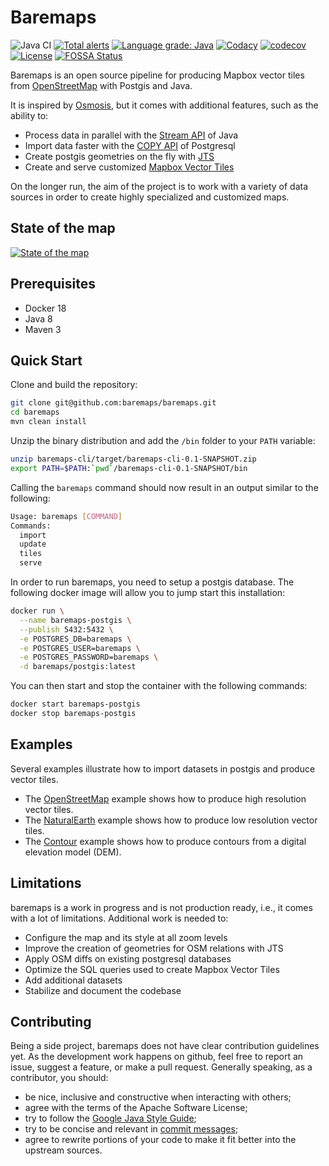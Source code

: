 # Baremaps

![Java CI](https://github.com/baremaps/baremaps/workflows/Java%20CI/badge.svg)
[![Total alerts](https://img.shields.io/lgtm/alerts/g/baremaps/baremaps.svg?logo=lgtm&logoWidth=18)](https://lgtm.com/projects/g/baremaps/baremaps/alerts/)
[![Language grade: Java](https://img.shields.io/lgtm/grade/java/g/baremaps/baremaps.svg?logo=lgtm&logoWidth=18)](https://lgtm.com/projects/g/baremaps/baremaps/context:java)
[![Codacy](https://api.codacy.com/project/badge/Grade/9bb5efb0bea54a868cc70b0d9e564767)](https://app.codacy.com/app/bchapuis/baremaps?utm_source=github.com&utm_medium=referral&utm_content=bchapuis/baremaps&utm_campaign=Badge_Grade_Dashboard)
[![codecov](https://codecov.io/gh/baremaps/baremaps/branch/master/graph/badge.svg)](https://codecov.io/gh/baremaps/baremaps)
[![License](https://img.shields.io/badge/License-Apache%202.0-blue.svg)](https://opensource.org/licenses/Apache-2.0)
[![FOSSA Status](https://app.fossa.io/api/projects/git%2Bgithub.com%2Fbaremaps%2Fbaremaps.svg?type=shield)](https://app.fossa.io/projects/git%2Bgithub.com%2Fbaremaps%2Fbaremaps?ref=badge_shield)

Baremaps is an open source pipeline for producing Mapbox vector tiles from [OpenStreetMap](https://www.openstreetmap.org) with Postgis and Java.

It is inspired by [Osmosis](https://github.com/openstreetmap/osmosis), but it comes with additional features, such as the ability to:
-   Process data in parallel with the [Stream API](https://docs.oracle.com/javase/8/docs/api/java/util/stream/package-summary.html) of Java
-   Import data faster with the [COPY API](https://www.postgresql.org/docs/11/sql-copy.html) of Postgresql
-   Create postgis geometries on the fly with [JTS](https://github.com/locationtech/jts)
-   Create and serve customized [Mapbox Vector Tiles](https://docs.mapbox.com/vector-tiles/specification/)

On the longer run, the aim of the project is to work with a variety of data sources in order to create highly specialized and customized maps.

## State of the map

[![State of the map](https://github.com/baremaps/baremaps/raw/master/screenshots/2019-12-27.png)](https://www.baremaps.com/)

## Prerequisites

-   Docker 18
-   Java 8
-   Maven 3

## Quick Start

Clone and build the repository:

```bash
git clone git@github.com:baremaps/baremaps.git
cd baremaps
mvn clean install
```

Unzip the binary distribution and add the `/bin` folder to your `PATH` variable:

```bash
unzip baremaps-cli/target/baremaps-cli-0.1-SNAPSHOT.zip
export PATH=$PATH:`pwd`/baremaps-cli-0.1-SNAPSHOT/bin
```

Calling the `baremaps` command should now result in an output similar to the following:

```bash
Usage: baremaps [COMMAND]
Commands:
  import
  update
  tiles
  serve
```

In order to run baremaps, you need to setup a postgis database.
The following docker image will allow you to jump start this installation:

```bash
docker run \
  --name baremaps-postgis \
  --publish 5432:5432 \
  -e POSTGRES_DB=baremaps \
  -e POSTGRES_USER=baremaps \
  -e POSTGRES_PASSWORD=baremaps \
  -d baremaps/postgis:latest
```

You can then start and stop the container with the following commands:

```bash
docker start baremaps-postgis
docker stop baremaps-postgis
```

## Examples

Several examples illustrate how to import datasets in postgis and produce vector tiles.
-   The [OpenStreetMap](examples/openstreetmap/README.md) example shows how to produce high resolution vector tiles.
-   The [NaturalEarth](examples/naturalearth/README.md) example shows how to produce low resolution vector tiles.
-   The [Contour](examples/contour/README.md) example shows how to produce contours from a digital elevation model (DEM).

## Limitations

baremaps is a work in progress and is not production ready, i.e., it comes with a lot of limitations. 
Additional work is needed to: 
-   Configure the map and its style at all zoom levels
-   Improve the creation of geometries for OSM relations with JTS
-   Apply OSM diffs on existing postgresql databases
-   Optimize the SQL queries used to create Mapbox Vector Tiles
-   Add additional datasets
-   Stabilize and document the codebase


## Contributing

Being a side project, baremaps does not have clear contribution guidelines yet.
As the development work happens on github, feel free to report an issue, suggest a feature, or make a pull request.
Generally speaking, as a contributor, you should:
-   be nice, inclusive and constructive when interacting with others;
-   agree with the terms of the Apache Software License;
-   try to follow the [Google Java Style Guide](https://google.github.io/styleguide/javaguide.html);
-   try to be concise and relevant in [commit messages](https://chris.beams.io/posts/git-commit/);
-   agree to rewrite portions of your code to make it fit better into the upstream sources.

